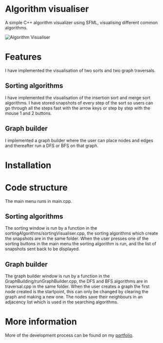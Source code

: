 # Algorithm visualiser

A simple C++ algorithm visualizer using SFML, visualising different common algorithms.

![Algorithm Visualiser](Images/Algorithm_Visualiser.gif)

# Features

I have implemented the visualisation of two sorts and two graph traversals.

## Sorting algorithms

I have implemented the visualisation of the insertion sort and merge sort algorithms. I have stored snapshots of every step of the sort so users can go through all the steps fast with the arrow keys or step by step with the mouse 1 and 2 buttons.

## Graph builder

I implemented a graph builder where the user can place nodes and edges and thereafter run a DFS or BFS on that graph.

# Installation



# Code structure

The main menu runs in main.cpp. 

## Sorting algorithms
The sorting window is run by a function in the sortingAlgorithms/sortingVisualiser.cpp, the sorting algorithms which create the snapshots are in the same folder. When the user presses one of the sorting buttons in the main menu the sorting algorithm is run, and the list of snapshots sent back to be displayed. 

## Graph builder
The graph builder window is run by a function in the GraphBuilding/runGraphBuilder.cpp, the DFS and BFS algorithms are in traversal.cpp in the same folder. When the user creates a graph the first node created is the startpoint, this can only be changed by clearing the graph and making a new one. The nodes save their neighbours in an adjacency list which is used in the searching algorithms.

# More information

More of the development process can be found on my [portfolio](https://arthurjerlstrom.wixsite.com/arthurjerlstrom/cpp).


